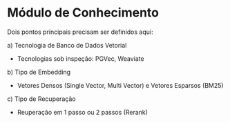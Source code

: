 # Módulo de Conhecimento

Dois pontos principais precisam ser definidos aqui:

a) Tecnologia de Banco de Dados Vetorial
  - Tecnologias sob inspeção: PGVec, Weaviate

b) Tipo de Embedding
  - Vetores Densos (Single Vector, Multi Vector) e Vetores Esparsos (BM25)

c) Tipo de Recuperação
  - Reuperação em 1 passo ou 2 passos (Rerank)
